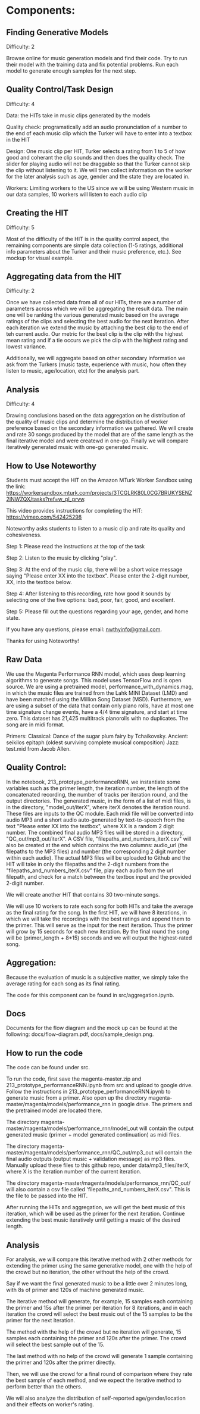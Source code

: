 # Components:

## Finding Generative Models

Difficulty: 2

Browse online for music generation models and find their code. Try to run their model with the training data and fix potential problems. Run each model to generate enough samples for the next step.

## Quality Control/Task Design
 
Difficulty: 4

Data: the HITs take in music clips generated by the models

Quality check: programatically add an audio pronunciation of a number to the end of each music clip which the Turker will have to enter into a textbox in the HIT

Design: One music clip per HIT, Turker selects a rating from 1 to 5 of how good and coherant the clip sounds and then does the quality check. The slider for playing audio will not be draggable so that the Turker cannot skip the clip without listening to it. We will then collect information on the worker for the later analysis such as age, gender and the state they are located in.

Workers: Limiting workers to the US since we will be using Western music in our data samples, 10 workers will listen to each audio clip

## Creating the HIT

Difficulty: 5

Most of the difficulty of the HIT is in the quality control aspect, the remaining components are simple data collection (1-5 ratings, additional info parameters about the Turker and their music preference, etc.). See mockup for visual example.

## Aggregating data from the HIT

Difficulty: 2

Once we have collected data from all of our HITs, there are a number of parameters across which we will be aggregating the result data. The main one will be ranking the various generated music based on the average ratings of the clips and selecting the best audio for the next iteration. After each iteration we extend the music by attaching the best clip to the end of teh current audio. Our metric for the best clip is the clip with the highest mean rating and if a tie occurs we pick the clip with the highest rating and lowest variance.

Additionally, we will aggregate based on other secondary information we ask from the Turkers (music taste, experience with music, how often they listen to music, age/location, etc) for the analysis part.

## Analysis

Difficulty: 4

Drawing conclusions based on the data aggregation on he distribution of the quality of music clips and  determine the distribution of worker preference based on the secondary information we gathered. We will create and rate 30 songs produced by the model that are of the same length as the final iterative model and were createwd in one-go. Finally we will compare iteratively generated music with one-go generated music.

## How to Use Noteworthy
Students must accept the HIT on the Amazon MTurk Worker Sandbox using the link: https://workersandbox.mturk.com/projects/3TCGLRK80L0CG7BRUKYSENZ2INWZQX/tasks?ref=w_pl_prvw.

This video provides instructions for completing the HIT: https://vimeo.com/542425298

Noteworthy asks students to listen to a music clip and rate its quality and cohesiveness.

Step 1: Please read the instructions at the top of the task

Step 2: Listen to the music by clicking "play". 

Step 3: At the end of the music clip, there will be a short voice message saying "Please enter XX into the textbox". Please enter the 2-digit number, XX, into the textbox below. 

Step 4: After listening to this recording, rate how good it sounds by selecting one of the five options: bad, poor, fair, good, and excellent.

Step 5: Please fill out the questions regarding your age, gender, and home state. 

If you have any questions, please email: nwthyinfo@gmail.com. 

Thanks for using Noteworthy!

## Raw Data
We use the Magenta Performance RNN model, which uses deep learning algorithms to generate songs. This model uses TensorFlow and is open source. We are using a pretrained model, performance_with_dynamics.mag, in which the music files are trained from the Lahk MINI Dataset (LMD) and have been matched using the Million Song Dataset (MSD). Furthermore, we are using a subset of the data that contain only piano rolls, have at most one time signature change events, have a 4/4 time signature, and start at time zero. This dataset has 21,425 multitrack pianorolls with no duplicates. The song are in midi format.

Primers: 
Classical: Dance of the sugar plum fairy by Tchaikovsky.
Ancient: seikilos epitaph (oldest surviving complete musical composition)
Jazz: test.mid from Jacob Allen.

## Quality Control: 
In the notebook, 213_prototype_performanceRNN, we instantiate some variables such as the primer length, the iteration number, the length of the concatenated recording, the number of tracks per iteration round, and the output directories. The generated music, in the form of a list of midi files, is in the directory, "model_out/iterX", where iterX denotes the iteration round. These files are inputs to the QC module. Each midi file will be converted into audio MP3 and a short audio auto-generated by text-to-speech from the text "Please enter XX into the textbox", where XX is a random 2 digit number. The combined final audio MP3 files will be stored in a directory, "QC_out/mp3_out/iterX". A CSV file, "filepaths_and_numbers_iterX.csv" will also be created at the end which contains the two columns: audio_url (the filepaths to the MP3 files) and number (the corresponding 2 digit number within each audio). The actual MP3 files will be uploaded to Github and the HIT will take in only the filepaths and the 2-digit numbers from the "filepaths_and_numbers_iterX.csv" file, play each audio from the url filepath, and check for a match between the textbox input and the provided 2-digit number. 

We will create another HIT that contains 30 two-minute songs. 

We will use 10 workers to rate each song for both HITs and take the average as the final rating for the song. In the first HIT, we will have 8 iterations, in which we will take the recordings with the best ratings and append them to the primer. This will serve as the input for the next iteration. Thus the primer will grow by 15 seconds for each new iteration. By the final round the song will be (primer_length + 8*15) seconds and we will output the highest-rated song. 

## Aggregation: 
Because the evaluation of music is a subjective matter, we simply take the average rating for each song as its final rating.

The code for this component can be found in src/aggregation.ipynb. 

## Docs

Documents for the flow diagram and the mock up can be found at the following: docs/flow-diagram.pdf, docs/sample_design.png.

## How to run the code
The code can be found under src. 

To run the code, first save the magenta-master.zip and 213_prototype_performanceRNN.ipynb from src and upload to google drive. 
Follow the instructions in 213_prototype_performanceRNN.ipynb to generate music from a primer. Also open up the directory magenta-master/magenta/models/performance_rnn in google drive. The primers and the pretrained model are located there. 

The directory magenta-master/magenta/models/performance_rnn/model_out will contain the output generated music (primer + model generated continuation) as midi files. 

The directory magenta-master/magenta/models/performance_rnn/QC_out/mp3_out will contain the final audio outputs (output music + validation message) as mp3 files. Manually upload these files to this github repo, under data/mp3_files/iterX, where X is the iteration number of the current iteration.

The directory magenta-master/magenta/models/performance_rnn/QC_out/ will also contain a csv file called 'filepaths_and_numbers_iterX.csv". This is the file to be passed into the HIT. 

After running the HITs and aggregation, we will get the best music of this iteration, which will be used as the primer for the next iteration. Continue extending the best music iteratively until getting a music of the desired length. 

## Analysis

For analysis, we will compare this iterative method with 2 other methods for extending the primer using the same generative model, one with the help of the crowd but no iteration, the other without the help of the crowd. 

Say if we want the final generated music to be a little over 2 minutes long, with 8s of primer and 120s of machine generated music. 

The iterative method will generate, for example, 15 samples each containing the primer and 15s after the primer per iteration for 8 iterations, and in each iteration the crowd will select the best music out of the 15 samples to be the primer for the next iteration. 

The method with the help of the crowd but no iteration will generate, 15 samples each containing the primer and 120s after the primer. The crowd will select the best sample out of the 15. 

The last method with no help of the crowd will generate 1 sample containing the primer and 120s after the primer directly.

Then, we will use the crowd for a final round of comparison where they rate the best sample of each method, and we expect the iterative method to perform better than the others.

We will also analyze the distribution of self-reported age/gender/location and their effects on worker's rating. 

